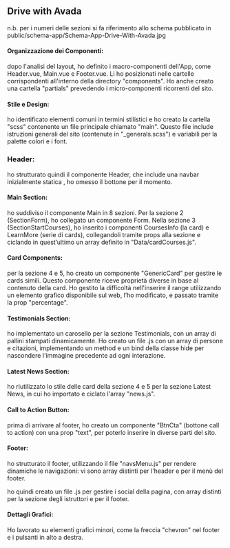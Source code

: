   ## Drive with Avada

n.b. per i numeri delle sezioni si fa riferimento allo schema pubblicato in public/schema-app/Schema-App-Drive-With-Avada.jpg

#### Organizzazione dei Componenti:

dopo l'analisi del layout, ho definito i macro-componenti dell'App, come Header.vue, Main.vue e Footer.vue. Li ho posizionati nelle cartelle corrispondenti all'interno della directory "components". Ho anche creato una cartella "partials" prevedendo i micro-componenti ricorrenti del sito.

#### Stile e Design:

ho identificato elementi comuni in termini stilistici e ho creato la cartella "scss" contenente un file principale chiamato "main". Questo file include istruzioni generali del sito (contenute in "_generals.scss") e variabili per la palette colori e i font.

### Header:

ho strutturato quindi il componente Header, che include una navbar inizialmente statica , ho omesso il bottone per il momento.

#### Main Section:

ho suddiviso il componente Main in 8 sezioni. 
Per la sezione 2 (SectionForm), ho collegato un componente Form.
Nella sezione 3 (SectionStartCourses), ho inserito i componenti CoursesInfo (la card) e LearnMore (serie di cards), collegandoli tramite props alla sezione e ciclando  in quest’ultimo un array definito in "Data/cardCourses.js".

#### Card Components:

per la sezione 4 e 5, ho creato un componente "GenericCard" per gestire le cards simili. Questo componente riceve proprietà diverse in base al contenuto della card. Ho gestito la difficoltà nell'inserire il range utilizzando un elemento grafico disponibile sul web, l’ho modificato, e passato tramite la prop "percentage".

#### Testimonials Section:

ho implementato un carosello per la sezione Testimonials, con un array di pallini stampati dinamicamente. Ho creato un file .js con un array di persone e citazioni, implementando un method e un bind della classe hide per nascondere l'immagine precedente ad ogni interazione.

#### Latest News Section:

ho riutilizzato lo stile delle card della sezione 4 e 5 per la sezione Latest News, in cui ho importato e ciclato l'array "news.js".

#### Call to Action Button:

prima di arrivare al footer, ho creato un componente "BtnCta" (bottone call to action) con una prop "text", per poterlo inserire in diverse parti del sito.

#### Footer:

ho strutturato il footer, utilizzando il file "navsMenu.js" per rendere dinamiche le navigazioni: vi sono array distinti per l'header e per il menù del footer.

ho quindi creato un file .js per gestire i social della pagina, con array distinti per la sezione degli istruttori e per il footer.

#### Dettagli Grafici:

Ho lavorato su elementi grafici minori, come la freccia "chevron" nel footer e i pulsanti in alto a destra.



      